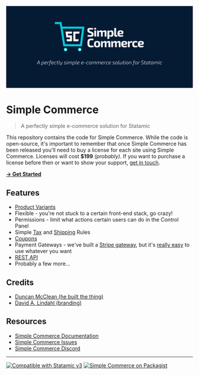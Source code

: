 <img src="./banner.jpg">

# Simple Commerce
> A perfectly simple e-commerce solution for Statamic

This repository contains the code for Simple Commerce. While the code is open-source, it's important to remember that once Simple Commerce has been released you'll need to buy a license for each site using Simple Commerce. Licenses will cost **$199** *(probably)*. If you want to purchase a license before then or want to show your support, [get in touch](https://doublethree.digital/contact).

[**→ Get Started**](https://simple-commerce.doublethree.digital)

## Features
* [Product Variants](https://simple-commerce.doublethree.digital/docs/concepts.html#product-variants)
* Flexible - you're not stuck to a certain front-end stack, go crazy!
* Permissions - limit what actions certain users can do in the Control Panel
* Simple [Tax](https://simple-commerce.doublethree.digital/docs/concepts.html#tax) and [Shipping](https://simple-commerce.doublethree.digital/docs/concepts.html#shipping) Rules
* [Coupons](https://simple-commerce.doublethree.digital/docs/concepts.html#coupons)
* Payment Gateways - we've built a [Stripe gateway](https://github.com/doublethreedigital/simple-commerce-stripe), but it's [really easy](https://simple-commerce.doublethree.digital/extending/gateways.html#creating-your-own-gateway) to use whatever you want
* [REST API](https://simple-commerce.doublethree.digital/extending/rest-api.html)
* Probably a few more...

## Credits
* [Duncan McClean (he built the thing)](https://github.com/damcclean)
* [David A. Lindahl (branding)](https://github.com/austriker27)

## Resources
* [Simple Commerce Documentation](https://simple-commerce.doublethree.digital/)
* [Simple Commerce Issues](https://github.com/doublethreedigital/simple-commerce/issues)
* [Simple Commerce Discord](https://discord.gg/P3ACYf9)

---

<p>
<a href="https://statamic.com"><img src="https://img.shields.io/badge/Statamic-3.0+-FF269E?style=for-the-badge" alt="Compatible with Statamic v3"></a>
<a href="https://packagist.org/packages/doublethreedigital/simple-commerce/stats"><img src="https://img.shields.io/packagist/v/doublethreedigital/simple-commerce?style=for-the-badge" alt="Simple Commerce on Packagist"></a>
</p>
